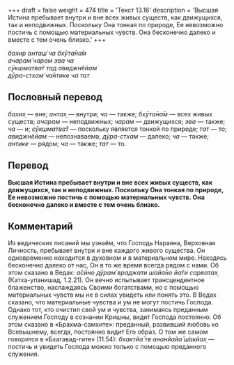 +++
draft = false
weight = 474
title = 'Текст 13.16'
description = 'Высшая Истина пребывает внутри и вне всех живых существ, как движущихся, так и неподвижных. Поскольку Она тонкая по природе, Ее невозможно постичь с помощью материальных чувств. Она бесконечно далеко и вместе с тем очень близко.'
+++

_бахир анташ́ ча бхӯта̄на̄м  
ачарам̇ чарам эва ча  
сӯкшматва̄т тад авиджн̃ейам̇  
дӯра-стхам̇ ча̄нтике ча тат_

## Пословный перевод

_бахих̣_ — вне; _антах̣_ — внутри; _ча_ — также; _бхӯта̄на̄м_ — всех живых существ; _ачарам_ — неподвижных; _чарам_ — движущихся; _эва_ — также; _ча_ — и; _сӯкшматва̄т_ — поскольку является тонкой по природе; _тат_ — то; _авиджн̃ейам_ — непознаваема; _дӯра_\-_стхам_ — далеко; _ча_ — также; _антике_ — рядом; _ча_ — также; _тат_ — то.

## Перевод

**Высшая Истина пребывает внутри и вне всех живых существ, как движущихся, так и неподвижных. Поскольку Она тонкая по природе, Ее невозможно постичь с помощью материальных чувств. Она бесконечно далеко и вместе с тем очень близко.**

## Комментарий

Из ведических писаний мы узнаём, что Господь Нараяна, Верховная Личность, пребывает внутри и вне каждого живого существа. Он одновременно находится в духовном и в материальном мире. Находясь бесконечно далеко от нас, Он в то же время всегда рядом с нами. Об этом сказано в Ведах: _а̄сӣно дӯрам̇ враджати ш́айа̄но йа̄ти сарватах̣_ (Катха-упанишад, 1.2.21). Он вечно испытывает трансцендентное блаженство, наслаждаясь Своими богатствами, но с помощью материальных чувств мы не в силах увидеть или понять это. В Ведах сказано, что материальные чувства и ум не могут постичь Господа. Однако тот, кто очистил свой ум и чувства, занимаясь преданным служением Господу в сознании Кришны, видит Господа постоянно. Об этом сказано в «Брахма-самхите»: преданный, развивший любовь ко Всевышнему, всегда, постоянно видит Его образ. О том же самом говорится в «Бхагавад-гите» (11.54): _бхактйа̄ тв ананйайа̄ ш́акйах̣_ — постичь и увидеть Господа можно только с помощью преданного служения.
